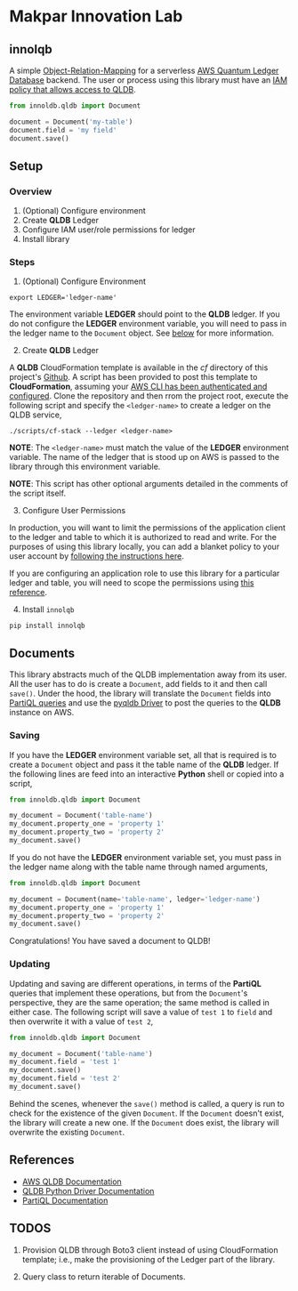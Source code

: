 # Makpar Innovation Lab
## innolqb

A simple [Object-Relation-Mapping](https://en.wikipedia.org/wiki/Object%E2%80%93relational_mapping) for a serverless [AWS Quantum Ledger Database](https://docs.aws.amazon.com/qldb/latest/developerguide/what-is.html) backend. The user or process using this library must have an [IAM policy that allows access to QLDB](https://docs.aws.amazon.com/qldb/latest/developerguide/security-iam.html).


```python
from innoldb.qldb import Document

document = Document('my-table')
document.field = 'my field'
document.save()
```

## Setup
### Overview
1. (Optional) Configure environment
2. Create **QLDB** Ledger
3. Configure IAM user/role permissions for ledger
4. Install library

### Steps

1. (Optional) Configure Environment

```shell
export LEDGER='ledger-name'
```

The environment variable **LEDGER** should point to the **QLDB** ledger. If you do not configure the **LEDGER** environment variable, you will need to pass in the ledger name to the `Document` object. See [below](#documents) for more information.

2. Create **QLDB** Ledger

A **QLDB** CloudFormation template is available in the *cf* directory of this project's [Github](https://github.com/Makpar-Innovation-Laboratory/innolqb). A script has been provided to post this template to **CloudFormation**, assuming your [AWS CLI has been authenticated and configured](https://docs.aws.amazon.com/cli/latest/userguide/cli-chap-configure.html). Clone the repository and then rrom the project root, execute the following script and specify the `<ledger-name>` to create a ledger on the QLDB service,

```shell
./scripts/cf-stack --ledger <ledger-name>
```

**NOTE**: The `<ledger-name>` must match the value of the **LEDGER** environment variable. The name of the ledger that is stood up on AWS is passed to the library through this environment variable.

**NOTE**: This script has other optional arguments detailed in the comments of the script itself.

3. Configure User Permissions

In production, you will want to limit the permissions of the application client to the ledger and table to which it is authorized to read and write. For the purposes of using this library locally, you can add a blanket policy to your user account by [following the instructions here](https://docs.aws.amazon.com/qldb/latest/developerguide/getting-started.prereqs.html#getting-started.prereqs.permissions).

If you are configuring an application role to use this library for a particular ledger and table, you will need to scope the permissions using [this reference](https://docs.aws.amazon.com/qldb/latest/developerguide/getting-started-standard-mode.html).

4. Install `innolqb`

```shell
pip install innolqb
```

## Documents

This library abstracts much of the QLDB implementation away from its user. All the user has to do is create a `Document`, add fields to it and then call `save()`. Under the hood, the library will translate the `Document` fields into [PartiQL queries](https://partiql.org/docs.html) and use the [pyqldb Driver](https://amazon-qldb-driver-python.readthedocs.io/en/stable/index.html) to post the queries to the **QLDB** instance on AWS.

### Saving

If you have the **LEDGER** environment variable set, all that is required is to create a `Document` object and pass it the table name of the **QLDB** ledger. If the following lines are feed into an interactive **Python** shell or copied into a script,

```python
from innoldb.qldb import Document

my_document = Document('table-name')
my_document.property_one = 'property 1'
my_document.property_two = 'property 2'
my_document.save()
```

If you do not have the **LEDGER** environment variable set, you must pass in the ledger name along with the table name through named arguments,

```python
from innoldb.qldb import Document

my_document = Document(name='table-name', ledger='ledger-name')
my_document.property_one = 'property 1'
my_document.property_two = 'property 2'
my_document.save()
```

Congratulations! You have saved a document to QLDB!

### Updating

Updating and saving are different operations, in terms of the **PartiQL** queries that implement these operations, but from the `Document`'s perspective, they are the same operation; the same method is called in either case. The following script will save a value of `test 1` to `field` and then overwrite it with a value of `test 2`,

```python
from innoldb.qldb import Document

my_document = Document('table-name')
my_document.field = 'test 1'
my_document.save()
my_document.field = 'test 2'
my_document.save()
```

Behind the scenes, whenever the `save()` method is called, a query is run to check for the existence of the given `Document`. If the `Document` doesn't exist, the library will create a new one. If the `Document` does exist, the library will overwrite the existing `Document`.

## References 
- [AWS QLDB Documentation](https://docs.aws.amazon.com/qldb/latest/developerguide/what-is.html)
- [QLDB Python Driver Documentation](https://amazon-qldb-driver-python.readthedocs.io/en/stable/index.html)
- [PartiQL Documentation](https://partiql.org/docs.html)

## TODOS

1. Provision QLDB through Boto3 client instead of using CloudFormation template; i.e., make the provisioning of the Ledger part of the library.

2. Query class to return iterable of Documents.